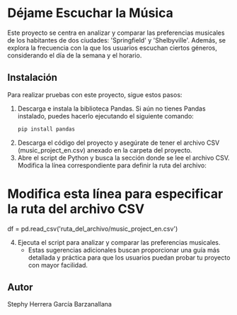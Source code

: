 # Déjame Escuchar la Música 

Este proyecto se centra en analizar y comparar las preferencias musicales de los habitantes de dos ciudades: 'Springfield' y 'Shelbyville'. 
Además, se explora la frecuencia con la que los usuarios escuchan ciertos géneros, considerando el día de la semana y el horario.

## Instalación

Para realizar pruebas con este proyecto, sigue estos pasos:

1. Descarga e instala la biblioteca Pandas. Si aún no tienes Pandas instalado, puedes hacerlo ejecutando el siguiente comando:
   ```bash
   pip install pandas
2. Descarga el código del proyecto y asegúrate de tener el archivo CSV (music_project_en.csv) anexado en la carpeta del proyecto.
3. Abre el script de Python y busca la sección donde se lee el archivo CSV. Modifica la línea correspondiente para definir la ruta del archivo:
 # Modifica esta línea para especificar la ruta del archivo CSV
df = pd.read_csv('ruta_del_archivo/music_project_en.csv')

4. Ejecuta el script para analizar y comparar las preferencias musicales.
   * Estas sugerencias adicionales buscan proporcionar una guía más detallada y práctica para que los usuarios puedan probar tu proyecto con mayor facilidad.

## Autor

Stephy Herrera García Barzanallana 
